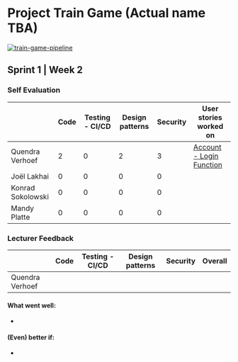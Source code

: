 # Project Train Game (Actual name TBA)

[![train-game-pipeline](https://github.com/team-goofy/project-train-game/actions/workflows/pipeline.yml/badge.svg?branch=main&event=push)](https://github.com/team-goofy/project-train-game/actions/workflows/pipeline.yml)


## Sprint 1 | Week 2

### Self Evaluation

|               | Code | Testing - CI/CD | Design patterns | Security | User stories worked on    |
|---------------|------|-----------------|-----------------|----------|-----|
| Quendra Verhoef  | 2    | 0               | 2               | 3        | [Account - Login Function](https://github.com/KONRADS098/project-train-game/commit/92d6962de784f9ca41571a4bc93826c129b2263c)
| Joël Lakhai  | 0    | 0               | 0               | 0        |
| Konrad Sokolowski  | 0    | 0               | 0               | 0        |
| Mandy Platte  | 0    | 0               | 0               | 0        |

### Lecturer Feedback

|               | Code | Testing - CI/CD | Design patterns | Security | Overall |
|---------------|------|-----------------|-----------------|----------|---------|
| Quendra Verhoef  |    |  |       |  |        |

#### What went well:
- 

#### (Even) better if:
- 
